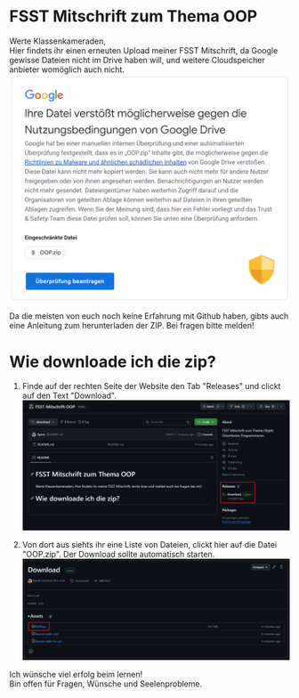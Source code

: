 # FSST Mitschrift zum Thema OOP
Werte Klassenkameraden,  
Hier findets ihr einen erneuten Upload meiner FSST Mitschrift, da Google gewisse Dateien nicht im Drive haben will, und weitere Cloudspeicher anbieter womöglich auch nicht.   
![alt text](image-4.png)

Da die meisten von euch noch keine Erfahrung mit Github haben, gibts auch eine Anleitung zum herunterladen der ZIP. Bei fragen bitte melden!  

# Wie downloade ich die zip?
1. Finde auf der rechten Seite der Website den Tab "Releases" und clickt auf den Text "Download".
![alt text](image-3.png)

2. Von dort aus siehts ihr eine Liste von Dateien, clickt hier auf die Datei "OOP.zip".
Der Download sollte automatisch starten.
![alt text](image.png)

Ich wünsche viel erfolg beim lernen!  
Bin offen für Fragen, Wünsche und Seelenprobleme.